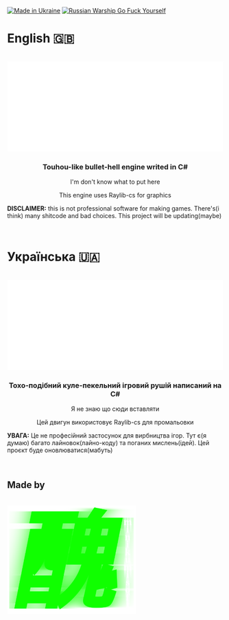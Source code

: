 [![Made in Ukraine](https://img.shields.io/badge/made_in-Ukraine-ffd700.svg?labelColor=0057b7)](https://stand-with-ukraine.pp.ua)
[![Russian Warship Go Fuck Yourself](https://raw.githubusercontent.com/vshymanskyy/StandWithUkraine/main/badges/RussianWarship.svg)](https://stand-with-ukraine.pp.ua)
# English 🇬🇧
<br/>
  <div align="center">
  <img src="eastSharpEng.png">
  <h3 align="center">Touhou-like bullet-hell engine writed in C#</h3>
  <p>I'm don't know what to put here</p>
  <p>This engine uses Raylib-cs for graphics</p>
  </div>
  <p><b>DISCLAIMER:</b> this is not professional software for making games. There's(i think) many shitcode and bad choices. This project will be updating(maybe)</p>
<br>

# Українська 🇺🇦
<br/>
  <div align="center">
  <img src="eastSharp.png">
  <h3 align="center">Тохо-подібний куле-пекельний ігровий рушій написаний на С#</h3>
  <p>Я не знаю що сюди вставляти</p>
  <p>Цей двигун використовує Raylib-cs для промальовки</p>
  </div>
  <p><b>УВАГА:</b> Це не професійний застосунок для вирбництва ігор. Тут є(я думаю) багато лайновок(лайно-коду) та поганих мислень(ідей). Цей проєкт буде оновлюватися(мабуть)</p>
<br>

## Made by
<br/>
	<img src="minikumisoftlogo.png" width="300px">
<br>

